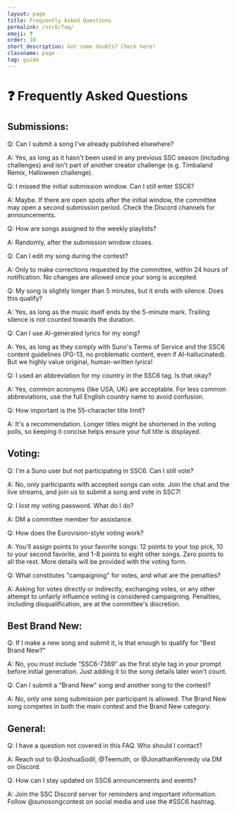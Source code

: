 ```yaml
---
layout: page
title: Frequently Asked Questions
permalink: /ssc6/faq/
emoji: ❓
order: 10
short_description: Got some doubts? Check here!
classname: page
tag: guide
---
```


# ❓ Frequently Asked Questions

## Submissions:

Q: Can I submit a song I've already published elsewhere?

A: Yes, as long as it hasn't been used in any previous SSC season (including challenges) and isn't part of another creator challenge (e.g. Timbaland Remix, Halloween challenge).


Q: I missed the initial submission window. Can I still enter SSC6?

A: Maybe. If there are open spots after the initial window, the committee may open a second submission period. Check the Discord channels for announcements.


Q: How are songs assigned to the weekly playlists?

A: Randomly, after the submission window closes.


Q: Can I edit my song during the contest?

A: Only to make corrections requested by the committee, within 24 hours of notification. No changes are allowed once your song is accepted.


Q: My song is slightly longer than 5 minutes, but it ends with silence. Does this qualify?

A: Yes, as long as the music itself ends by the 5-minute mark. Trailing silence is not counted towards the duration.


Q: Can I use AI-generated lyrics for my song?

A: Yes, as long as they comply with Suno's Terms of Service and the SSC6 content guidelines (PG-13, no problematic content, even if AI-hallucinated). But we highly value original, human-written lyrics!


Q: I used an abbreviation for my country in the SSC6 tag. Is that okay?

A: Yes, common acronyms (like USA, UK) are acceptable. For less common abbreviations, use the full English country name to avoid confusion.


Q: How important is the 55-character title limit?

A: It's a recommendation. Longer titles might be shortened in the voting polls, so keeping it concise helps ensure your full title is displayed.


## Voting:

Q: I'm a Suno user but not participating in SSC6. Can I still vote?

A: No, only participants with accepted songs can vote. Join the chat and the live streams, and join us to submit a song and vote in SSC7!


Q: I lost my voting password. What do I do?

A: DM a committee member for assistance.


Q: How does the Eurovision-style voting work?

A: You'll assign points to your favorite songs: 12 points to your top pick, 10 to your second favorite, and 1-8 points to eight other songs. Zero points to all the rest. More details will be provided with the voting form.


Q: What constitutes "campaigning" for votes, and what are the penalties?

A: Asking for votes directly or indirectly, exchanging votes, or any other attempt to unfairly influence voting is considered campaigning. Penalties, including disqualification, are at the committee's discretion.


## Best Brand New:

Q: If I make a new song and submit it, is that enough to qualify for "Best Brand New?"

A: No, you must include “SSC6-7369” as the first style tag in your prompt before initial generation. Just adding it to the song details later won't count.


Q: Can I submit a "Brand New" song and another song to the contest?

A: No, only one song submission per participant is allowed. The Brand New song competes in both the main contest and the Brand New category.


## General:

Q: I have a question not covered in this FAQ. Who should I contact?

A: Reach out to @JoshuaSodil, @Teemuth, or @JonathanKennedy via DM on Discord.


Q: How can I stay updated on SSC6 announcements and events?

A: Join the SSC Discord server for reminders and important information. Follow @sunosongcontest on social media and use the #SSC6 hashtag.

